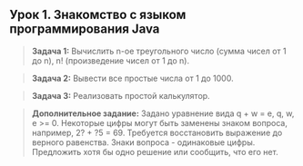 ## **Урок 1. Знакомство с языком программирования Java**

> **Задача 1:** Вычислить n-ое треугольного число (сумма чисел от 1 до n), n! (произведение чисел от 1 до n).

> **Задача 2:** Вывести все простые числа от 1 до 1000.

> **Задача 3:** Реализовать простой калькулятор.

> **Дополнительное задание:** Задано уравнение вида q + w = e, q, w, e >= 0. Некоторые цифры могут быть заменены знаком вопроса, например, 2? + ?5 = 69. Требуется восстановить выражение до верного равенства. Знаки вопроса - одинаковые цифры. Предложить хотя бы одно решение или сообщить, что его нет.
